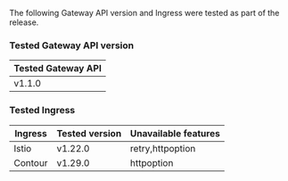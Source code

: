 <!--
  This documentation is inserted in release note for each release.
  All variables are defined in .
-->

The following Gateway API version and Ingress were tested as part of the release.

### Tested Gateway API version

| Tested Gateway API       |
| ------------------------ |
| v1.1.0 |

### Tested Ingress

| Ingress | Tested version          | Unavailable features           |
| ------- | ----------------------- | ------------------------------ |
| Istio   | v1.22.0     | retry,httpoption   |
| Contour | v1.29.0    | httpoption |
